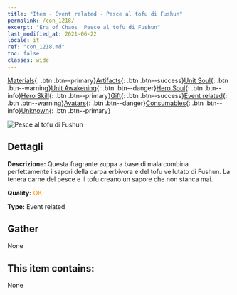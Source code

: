 ```yaml
---
title: "Item - Event related - Pesce al tofu di Fushun"
permalink: /con_1218/
excerpt: "Era of Chaos  Pesce al tofu di Fushun"
last_modified_at: 2021-06-22
locale: it
ref: "con_1218.md"
toc: false
classes: wide
---
```

 [Materials](/ItemsIT/){: .btn .btn--primary}[Artifacts](/ItemsIT/Artifacts/){: .btn .btn--success}[Unit Soul](/ItemsIT/UnitSoul/){: .btn .btn--warning}[Unit Awakening](/ItemsIT/UnitAwakening/){: .btn .btn--danger}[Hero Soul](/ItemsIT/HeroSoul/){: .btn .btn--info}[Hero Skill](/ItemsIT/HeroSkill/){: .btn .btn--primary}[Gift](/ItemsIT/Gift/){: .btn .btn--success}[Event related](/ItemsIT/Events/){: .btn .btn--warning}[Avatars](/ItemsIT/Avatars/){: .btn .btn--danger}[Consumables](/ItemsIT/Consumables/){: .btn .btn--info}[Unknown](/ItemsIT/Unknown/){: .btn .btn--primary}

 ![Pesce al tofu di Fushun](/images/t/i_81522331.png)

## Dettagli
 **Descrizione:** Questa fragrante zuppa a base di mala combina perfettamente i sapori della carpa erbivora e del tofu vellutato di Fushun. La tenera carne del pesce e il tofu creano un sapore che non stanca mai.

 **Quality:** <span style="color: #FF8C00">OK</span>

 **Type:** Event related

## Gather

  None

## This item contains:

  None

